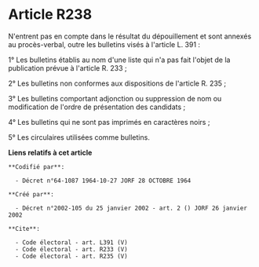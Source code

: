 # Article R238

N'entrent pas en compte dans le résultat du dépouillement et sont annexés au procès-verbal, outre les bulletins visés à
l'article L. 391 : 

1° Les bulletins établis au nom d'une liste qui n'a pas fait l'objet de la publication prévue à l'article R. 233 ; 

2° Les bulletins non conformes aux dispositions de l'article R. 235 ; 

3° Les bulletins comportant adjonction ou suppression de nom ou modification de l'ordre de présentation des candidats ; 

4° Les bulletins qui ne sont pas imprimés en caractères noirs ; 

5° Les circulaires utilisées comme bulletins.

**Liens relatifs à cet article**

	**Codifié par**:

	  - Décret n°64-1087 1964-10-27 JORF 28 OCTOBRE 1964

	**Créé par**:

	  - Décret n°2002-105 du 25 janvier 2002 - art. 2 () JORF 26 janvier 2002

	**Cite**:

	  - Code électoral - art. L391 (V)
	  - Code électoral - art. R233 (V)
	  - Code électoral - art. R235 (V)

